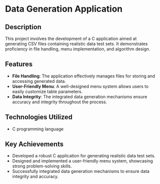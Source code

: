 # Data Generation Application

## Description
This project involves the development of a C application aimed at generating CSV files containing realistic data test sets. It demonstrates proficiency in file handling, menu implementation, and algorithm design.

## Features
- **File Handling**: The application effectively manages files for storing and accessing generated data.
- **User-Friendly Menu**: A well-designed menu system allows users to easily customize table parameters.
- **Data Integrity**: The integrated data generation mechanisms ensure accuracy and integrity throughout the process.

## Technologies Utilized
- C programming language

## Key Achievements
- Developed a robust C application for generating realistic data test sets.
- Designed and implemented a user-friendly menu system, showcasing strong problem-solving skills.
- Successfully integrated data generation mechanisms to ensure data integrity and accuracy.


